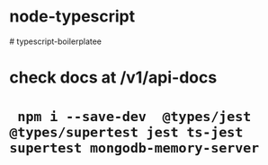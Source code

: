 # node-typescript
#   t y p e s c r i p t - b o i l e r p l a t e e 
 
 

# check docs at /v1/api-docs



# ` npm i --save-dev  @types/jest @types/supertest jest ts-jest supertest mongodb-memory-server`